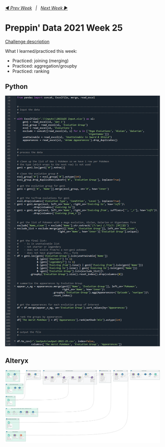 <h6><a href="..\preppin-data-2021-24\README.md">◀  Prev Week</a>&nbsp;&nbsp;&nbsp;|&nbsp;&nbsp;&nbsp;<a href="..\preppin-data-2021-26\README.md">Next Week  ▶</a></h6>

# Preppin' Data 2021 Week 25

[Challenge description](https://preppindata.blogspot.com/2021/06/2021-week-25-worst-pokemon.html)

What I learned/practiced this week:
* Practiced: joining (merging)
* Practiced: aggregation/groupby
* Practiced: ranking

## Python
<a href="preppin-data-2021-25.py">
<img src="img-python-code-2021-25.png?raw=true" alt="Python code">
</a>

## Alteryx
<a href="preppin-data-2021-25.yxzp">
<img src="img-alteryx-2021-25.png?raw=true" alt="Alteryx workflow">
</a>
